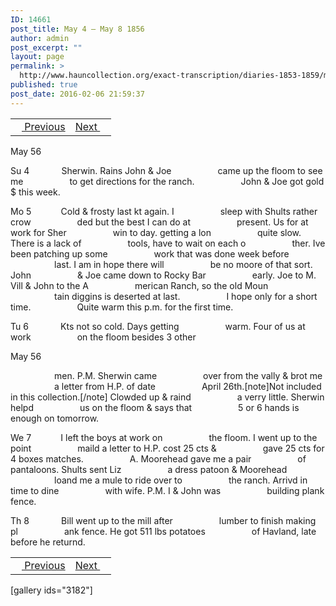 ```yaml
---
ID: 14661
post_title: May 4 – May 8 1856
author: admin
post_excerpt: ""
layout: page
permalink: >
  http://www.hauncollection.org/exact-transcription/diaries-1853-1859/may-4-may-8-1856/
published: true
post_date: 2016-02-06 21:59:37
---
```

<table style="width: 100%;" align="center">
<tbody>
<tr>
<td><a href="http://www.hauncollection.org/version-2/diaries-1853-1859/april-30-may-4-1856/"><img src="https://lh3.googleusercontent.com/-EFJpxxNiPNw/VqgtWBCZrMI/AAAAAAAAAFU/WfY4lPFWWkg/s800-Ic42/Soeb-Plain-Arrows-8-10px.png" alt="" width="10" height="10" /> Previous</a></td>
<td style="text-align: right;"><a href="http://www.hauncollection.org/version-2/diaries-1853-1859/may-8-may-13-1856/">Next <img src="https://lh3.googleusercontent.com/-67k0cYlpXHw/VqgtWKz1MXI/AAAAAAAAAFU/k9PW_Piyurk/s800-Ic42/Soeb-Plain-Arrows-5-10px.png" alt="" width="10" height="10" /></a></td>
</tr>
</tbody>
</table>
May 56

Su 4             Sherwin. Rains John &amp; Joe
<span style="margin-left: 70px;">came up the floom to see me
<span style="margin-left: 70px;">to get directions for the ranch.
<span style="margin-left: 70px;">John &amp; Joe got gold $ this week.</span></span></span>

Mo 5            Cold &amp; frosty last kt again. I
<span style="margin-left: 70px;">sleep with Shults rather crow
<span style="margin-left: 70px;">ded but the best I can do at
<span style="margin-left: 70px;">present. Us for at work for Sher
<span style="margin-left: 70px;">win to day. getting a lon
<span style="margin-left: 70px;">quite slow. There is a lack of
<span style="margin-left: 70px;">tools, have to wait on each o
<span style="margin-left: 70px;">ther. Ive been patching up some
<span style="margin-left: 70px;">work that was done week before
<span style="margin-left: 70px;">last. I am in hope there will
<span style="margin-left: 70px;">be no moore of that sort. John
<span style="margin-left: 70px;">&amp; Joe came down to Rocky Bar
<span style="margin-left: 70px;">early. Joe to M. Vill &amp; John to the A
<span style="margin-left: 70px;">merican Ranch, so the old Moun
<span style="margin-left: 70px;">tain diggins is deserted at last.
<span style="margin-left: 70px;">I hope only for a short time.
<span style="margin-left: 70px;">Quite warm this p.m. for the first time.</span></span></span></span></span></span></span></span></span></span></span></span></span></span></span></span>

Tu 6             Kts not so cold. Days getting
<span style="margin-left: 70px;">warm. Four of us at work
<span style="margin-left: 70px;">on the floom besides 3 other</span></span>

May 56

<span style="margin-left: 70px;">men. P.M. Sherwin came
<span style="margin-left: 70px;">over from the vally &amp; brot me
<span style="margin-left: 70px;">a letter from H.P. of date
<span style="margin-left: 70px;">April 26th.[note]Not included in this collection.[/note]  Clowded up &amp; raind
<span style="margin-left: 70px;">a verry little. Sherwin helpd
<span style="margin-left: 70px;">us on the floom &amp; says that
<span style="margin-left: 70px;">5 or 6 hands is enough on tomorrow.</span></span></span></span></span></span></span>

We 7            I left the boys at work on
<span style="margin-left: 70px;">the floom. I went up to the point
<span style="margin-left: 70px;">maild a letter to H.P. cost 25 cts &amp;
<span style="margin-left: 70px;">gave 25 cts for 4 boxes matches.
<span style="margin-left: 70px;">A. Moorehead gave me a pair
<span style="margin-left: 70px;">of pantaloons. Shults sent Liz
<span style="margin-left: 70px;">a dress patoon &amp; Moorehead
<span style="margin-left: 70px;">loand me a mule to ride over to
<span style="margin-left: 70px;">the ranch. Arrivd in time to dine
<span style="margin-left: 70px;">with wife. P.M. I &amp; John was
<span style="margin-left: 70px;">building plank fence.</span></span></span></span></span></span></span></span></span></span>

Th 8             Bill went up to the mill after
<span style="margin-left: 70px;">lumber to finish making pl
<span style="margin-left: 70px;">ank fence. He got 511 lbs potatoes
<span style="margin-left: 70px;">of Havland, late before he returnd.</span></span></span>
<table style="width: 100%;" align="center">
<tbody>
<tr>
<td><a href="http://www.hauncollection.org/version-2/diaries-1853-1859/april-30-may-4-1856/"><img src="https://lh3.googleusercontent.com/-EFJpxxNiPNw/VqgtWBCZrMI/AAAAAAAAAFU/WfY4lPFWWkg/s800-Ic42/Soeb-Plain-Arrows-8-10px.png" alt="" width="10" height="10" /> Previous</a></td>
<td style="text-align: right;"><a href="http://www.hauncollection.org/version-2/diaries-1853-1859/may-8-may-13-1856/">Next <img src="https://lh3.googleusercontent.com/-67k0cYlpXHw/VqgtWKz1MXI/AAAAAAAAAFU/k9PW_Piyurk/s800-Ic42/Soeb-Plain-Arrows-5-10px.png" alt="" width="10" height="10" /></a></td>
</tr>
</tbody>
</table>
[gallery ids="3182"]